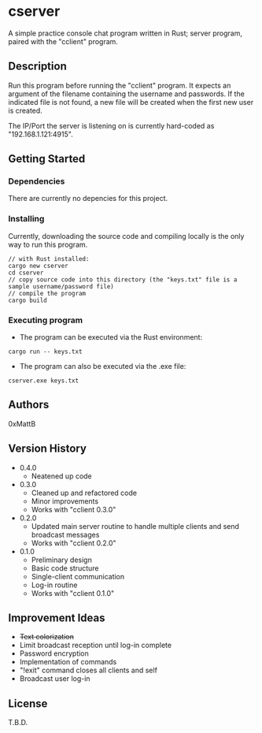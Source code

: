# cserver

A simple practice console chat program written in Rust; server program, paired with the "cclient" program.

## Description

Run this program before running the "cclient" program. It expects an argument of the filename containing the username and passwords. If the indicated file is not found, a new file will be created when the first new user is created.

The IP/Port the server is listening on is currently hard-coded as "192.168.1.121:4915".

## Getting Started

### Dependencies

There are currently no depencies for this project.

### Installing

Currently, downloading the source code and compiling locally is the only way to run this program.
```
// with Rust installed:
cargo new cserver
cd cserver
// copy source code into this directory (the "keys.txt" file is a sample username/password file)
// compile the program
cargo build
```

### Executing program

* The program can be executed via the Rust environment:
```
cargo run -- keys.txt
```
* The program can also be executed via the .exe file:
```
cserver.exe keys.txt
```

## Authors

0xMattB

## Version History

* 0.4.0
    * Neatened up code
* 0.3.0
    * Cleaned up and refactored code
    * Minor improvements
    * Works with "cclient 0.3.0"
* 0.2.0
    * Updated main server routine to handle multiple clients and send broadcast messages
    * Works with "cclient 0.2.0"
* 0.1.0
    * Preliminary design
    * Basic code structure
    * Single-client communication
    * Log-in routine
    * Works with "cclient 0.1.0"

## Improvement Ideas

* ~~Text colorization~~
* Limit broadcast reception until log-in complete
* Password encryption
* Implementation of commands
* "!exit" command closes all clients and self
* Broadcast user log-in

## License

T.B.D.
